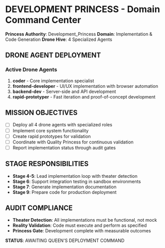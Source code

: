 # DEVELOPMENT PRINCESS - Domain Command Center

**Princess Authority**: Development_Princess
**Domain**: Implementation & Code Generation
**Drone Hive**: 4 Specialized Agents

## DRONE AGENT DEPLOYMENT

### Active Drone Agents
1. **coder** - Core implementation specialist
2. **frontend-developer** - UI/UX implementation with browser automation
3. **backend-dev** - Server-side and API development
4. **rapid-prototyper** - Fast iteration and proof-of-concept development

## MISSION OBJECTIVES
- [ ] Deploy all 4 drone agents with specialized roles
- [ ] Implement core system functionality
- [ ] Create rapid prototypes for validation
- [ ] Coordinate with Quality Princess for continuous validation
- [ ] Report implementation status through audit gates

## STAGE RESPONSIBILITIES
- **Stage 4-5**: Lead implementation loop with theater detection
- **Stage 6**: Support integration testing in sandbox environments
- **Stage 7**: Generate implementation documentation
- **Stage 9**: Prepare code for production deployment

## AUDIT COMPLIANCE
- **Theater Detection**: All implementations must be functional, not mock
- **Reality Validation**: Code must execute and perform as specified
- **Princess Gate**: Development complete with measurable outcomes

**STATUS**: AWAITING QUEEN'S DEPLOYMENT COMMAND